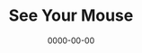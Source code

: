 ---
title: See Your Mouse
id: see-your-mouse
tech: CSS
date: 0000-00-00
link: https://codepen.io/ZacharyCrespin/pen/jOzNwGZ
linktext: View
---